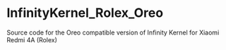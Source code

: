 # InfinityKernel_Rolex_Oreo
Source code for the Oreo compatible version of Infinity Kernel for Xiaomi Redmi 4A (Rolex)
